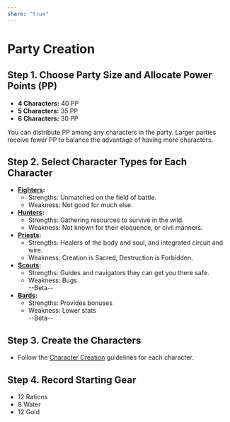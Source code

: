 ```yaml
---  
share: "true"  
---  
```

  
# Party Creation  
  
## Step 1. Choose Party Size and Allocate Power Points (PP)  
  
- **4 Characters:** 40 PP  
- **5 Characters:** 35 PP  
- **6 Characters:** 30 PP  
  
You can distribute PP among any characters in the party. Larger parties receive fewer PP to balance the advantage of having more characters.  
  
## Step 2. Select Character Types for Each Character  
  
- **[Fighters](./Fighters.html):**   
  - Strengths: Unmatched on the field of battle.  
  - Weakness: Not good for much else.  
- **[Hunters](./Hunters.html):**   
  - Strengths: Gathering resources to survive in the wild.  
  - Weakness: Not known for their eloquence, or civil manners.  
- **[Priests](./Priests.html):**   
  - Strengths: Healers of the body and soul, and integrated circuit and wire.  
  - Weakness: Creation is Sacred, Destruction is Forbidden.  
- **[Scouts](./Scouts.html):**   
  - Strengths: Guides and navigators they can get you there safe.  
  - Weakness: Bugs  
  --Beta--  
- **[Bards](./Bards.html):**   
  - Strengths: Provides bonuses  
  - Weakness: Lower stats  
--Beta--  
## Step 3. Create the Characters  
  
- Follow the [Character Creation](./Character%20Creation.html) guidelines for each character.  
  
## Step 4. Record Starting Gear  
  
- 12 Rations  
- 8 Water  
- 12 Gold